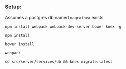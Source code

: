### Setup:

Assumes a postgres db named `magrathea` exists

`npm install webpack webpack-dev-server bower knex -g`

`npm install`

`bower install`

`webpack`

`cd src/server/services/db && knex migrate:latest`


